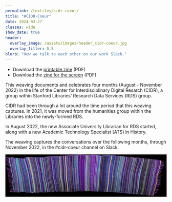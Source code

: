 ```yaml
---
permalink: /textiles/cidr-coeur/
title: "#CIDR-Coeur"
date: 2024-03-27
classes: wide
show_date: true
header:
  overlay_image: /assets/images/header_cidr-coeur.jpg
  overlay_filter: 0.5
blurb: "How we talk to each other on our work Slack."
---
```


- Download the [printable zine](/assets/zines/cidr-coeur-print.pdf) (PDF)
- Download the [zine for the screen](/assets/zines/cidr-coeur-screen.pdf) (PDF)

This weaving documents and celebrates four months (August - November 2022) in the life of the Center for Interdisciplinary Digital Resarch (CIDR), a group within Stanford Libraries’ Research Data Services (RDS) group.

CIDR had been through a lot around the time period that this weaving captures. In 2021, it was moved from the humanities group within the Libraries into the newly-formed RDS.

In August 2022, the new Associate University Librarian for RDS started, along with a new Academic Technology Specialist (ATS) in History.

The weaving captures the conversations over the following months, through November 2022, in the #cidr-coeur channel on Slack.

[![CIDR-Coeur weaving](/assets/images/textiles_cidr-coeur-weaving.jpg)](/assets/images/textiles_cidr-coeur-weaving.jpg)
